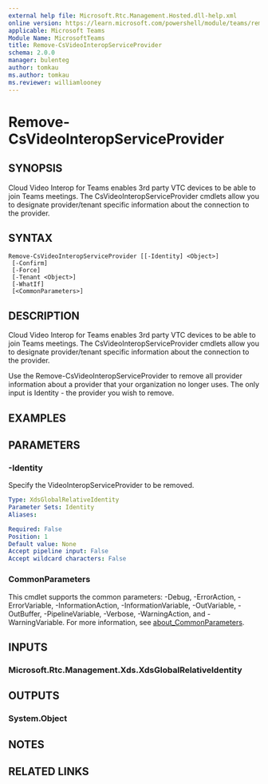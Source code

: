```yaml
---
external help file: Microsoft.Rtc.Management.Hosted.dll-help.xml
online version: https://learn.microsoft.com/powershell/module/teams/remove-csvideointeropserviceprovider
applicable: Microsoft Teams
Module Name: MicrosoftTeams
title: Remove-CsVideoInteropServiceProvider
schema: 2.0.0
manager: bulenteg
author: tomkau
ms.author: tomkau
ms.reviewer: williamlooney
---
```


# Remove-CsVideoInteropServiceProvider

## SYNOPSIS
Cloud Video Interop for Teams enables 3rd party VTC devices to be able to join Teams meetings. The CsVideoInteropServiceProvider cmdlets allow you to designate provider/tenant specific information about the connection to the provider.

## SYNTAX

```
Remove-CsVideoInteropServiceProvider [[-Identity] <Object>]
 [-Confirm]
 [-Force]
 [-Tenant <Object>]
 [-WhatIf]
 [<CommonParameters>]
```

## DESCRIPTION
Cloud Video Interop for Teams enables 3rd party VTC devices to be able to join Teams meetings. The CsVideoInteropServiceProvider cmdlets allow you to designate provider/tenant specific information about the connection to the provider.

Use the Remove-CsVideoInteropServiceProvider to remove all provider information about a provider that your organization no longer uses.  The only input is Identity - the provider you wish to remove.

## EXAMPLES

## PARAMETERS

### -Identity
Specify the VideoInteropServiceProvider to be removed.

```yaml
Type: XdsGlobalRelativeIdentity
Parameter Sets: Identity
Aliases:

Required: False
Position: 1
Default value: None
Accept pipeline input: False
Accept wildcard characters: False
```

### CommonParameters
This cmdlet supports the common parameters: -Debug, -ErrorAction, -ErrorVariable, -InformationAction, -InformationVariable, -OutVariable, -OutBuffer, -PipelineVariable, -Verbose, -WarningAction, and -WarningVariable. For more information, see [about_CommonParameters](https://go.microsoft.com/fwlink/?LinkID=113216).

## INPUTS

### Microsoft.Rtc.Management.Xds.XdsGlobalRelativeIdentity

## OUTPUTS

### System.Object

## NOTES

## RELATED LINKS
